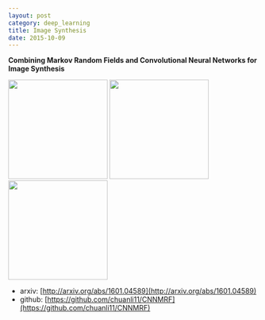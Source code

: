 ```yaml
---
layout: post
category: deep_learning
title: Image Synthesis
date: 2015-10-09
---
```


**Combining Markov Random Fields and Convolutional Neural Networks for Image Synthesis**

<img src="https://raw.githubusercontent.com/chuanli11/CNNMRF/master/data/examples/content.jpg" width="200" />
<img src="https://raw.githubusercontent.com/chuanli11/CNNMRF/master/data/examples/style.jpg" width="200" />
<img src="https://raw.githubusercontent.com/chuanli11/CNNMRF/master/data/examples/Interpolation/3_balanced.png" width="200" />

- arxiv: [http://arxiv.org/abs/1601.04589](http://arxiv.org/abs/1601.04589)
- github: [https://github.com/chuanli11/CNNMRF](https://github.com/chuanli11/CNNMRF)